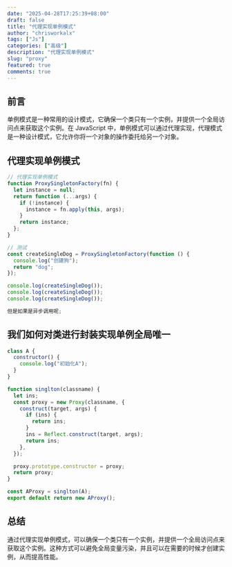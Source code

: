 ```yaml
---
date: "2025-04-28T17:25:39+08:00"
draft: false
title: "代理实现单例模式"
author: "chrisworkalx"
tags: ["Js"]
categories: ["高级"]
description: "代理实现单例模式"
slug: "proxy"
featured: true
comments: true
---
```


## 前言

单例模式是一种常用的设计模式，它确保一个类只有一个实例，并提供一个全局访问点来获取这个实例。在 JavaScript 中，单例模式可以通过代理实现，代理模式是一种设计模式，它允许你将一个对象的操作委托给另一个对象。

## 代理实现单例模式

```js
// 代理实现单例模式
function ProxySingletonFactory(fn) {
  let instance = null;
  return function (...args) {
    if (!instance) {
      instance = fn.apply(this, args);
    }
    return instance;
  };
}

// 测试
const createSingleDog = ProxySingletonFactory(function () {
  console.log("创建狗");
  return "dog";
});

console.log(createSingleDog());
console.log(createSingleDog());
console.log(createSingleDog());

但是如果是异步调用呢;
```

## 我们如何对类进行封装实现单例全局唯一

```js
class A {
  constructor() {
    console.log("初始化A");
  }
}

function singlton(classname) {
  let ins;
  const proxy = new Proxy(classname, {
    construct(target, args) {
      if (ins) {
        return ins;
      }
      ins = Reflect.construct(target, args);
      return ins;
    },
  });

  proxy.prototype.constructor = proxy;
  return proxy;
}

const AProxy = singlton(A);
export default return new AProxy();
```

## 总结

通过代理实现单例模式，可以确保一个类只有一个实例，并提供一个全局访问点来获取这个实例。这种方式可以避免全局变量污染，并且可以在需要的时候才创建实例，从而提高性能。

```

```
